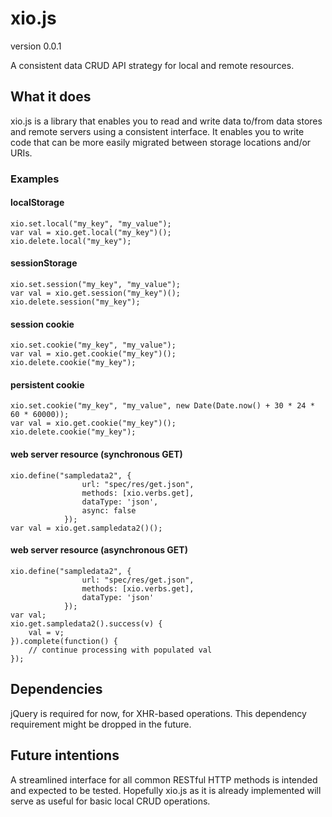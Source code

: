 xio.js
======
version 0.0.1

A consistent data CRUD API strategy for local and remote resources.

## What it does

xio.js is a library that enables you to read and write data to/from data stores and remote servers using a consistent interface. It enables you to write code that can be more easily migrated between storage locations and/or URIs.

### Examples

#### localStorage

    xio.set.local("my_key", "my_value");
    var val = xio.get.local("my_key")();
    xio.delete.local("my_key");
  
#### sessionStorage

    xio.set.session("my_key", "my_value");
    var val = xio.get.session("my_key")();
    xio.delete.session("my_key");
  
#### session cookie

    xio.set.cookie("my_key", "my_value");
    var val = xio.get.cookie("my_key")();
    xio.delete.cookie("my_key");

#### persistent cookie

    xio.set.cookie("my_key", "my_value", new Date(Date.now() + 30 * 24 * 60 * 60000));
    var val = xio.get.cookie("my_key")();
    xio.delete.cookie("my_key");

#### web server resource (synchronous GET)

    xio.define("sampledata2", {
                    url: "spec/res/get.json",
                    methods: [xio.verbs.get],
                    dataType: 'json',
                    async: false
                });
    var val = xio.get.sampledata2()();

#### web server resource (asynchronous GET)

    xio.define("sampledata2", {
                    url: "spec/res/get.json",
                    methods: [xio.verbs.get],
                    dataType: 'json'
                });
    var val;
    xio.get.sampledata2().success(v) {
        val = v;
    }).complete(function() {
        // continue processing with populated val
    });


## Dependencies

jQuery is required for now, for XHR-based operations. This dependency requirement might be dropped in the future.

## Future intentions

A streamlined interface for all common RESTful HTTP methods is intended and expected to be tested. Hopefully xio.js as it is already implemented will serve as useful for basic local CRUD operations.
